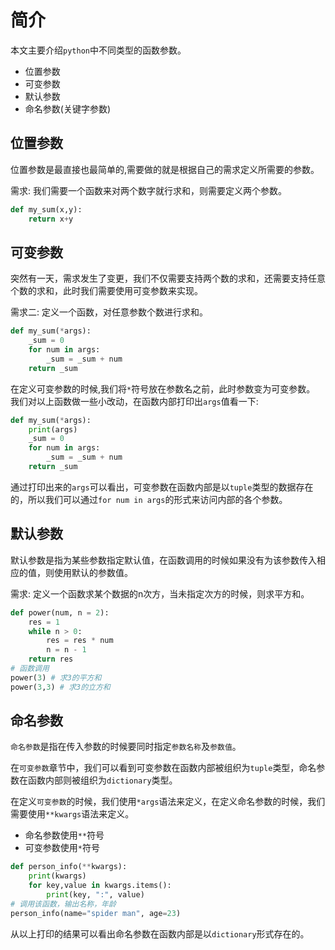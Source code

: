 # 简介

本文主要介绍`python`中不同类型的函数参数。

* 位置参数
* 可变参数
* 默认参数
* 命名参数(关键字参数)

## 位置参数

位置参数是最直接也最简单的,需要做的就是根据自己的需求定义所需要的参数。

需求: 我们需要一个函数来对两个数字就行求和，则需要定义两个参数。

```py
def my_sum(x,y):
    return x+y
```

## 可变参数

突然有一天，需求发生了变更，我们不仅需要支持两个数的求和，还需要支持任意个数的求和，此时我们需要使用可变参数来实现。

需求二: 定义一个函数，对任意参数个数进行求和。

```py
def my_sum(*args):
    _sum = 0
    for num in args:
        _sum = _sum + num
    return _sum
```

在定义可变参数的时候,我们将`*`符号放在参数名之前，此时参数变为可变参数。
我们对以上函数做一些小改动，在函数内部打印出`args`值看一下:

```py
def my_sum(*args):
    print(args)
    _sum = 0
    for num in args:
        _sum = _sum + num
    return _sum
```
通过打印出来的`args`可以看出，可变参数在函数内部是以`tuple`类型的数据存在的，所以我们可以通过`for num in args`的形式来访问内部的各个参数。

## 默认参数

默认参数是指为某些参数指定默认值，在函数调用的时候如果没有为该参数传入相应的值，则使用默认的参数值。

需求: 定义一个函数求某个数据的n次方，当未指定次方的时候，则求平方和。

```py
def power(num, n = 2):
    res = 1
    while n > 0:
        res = res * num
        n = n - 1
    return res
# 函数调用
power(3) # 求3的平方和
power(3,3) # 求3的立方和
```

## 命名参数

`命名参数`是指在传入参数的时候要同时指定`参数名称`及`参数值`。

在`可变参数`章节中，我们可以看到可变参数在函数内部被组织为`tuple`类型，命名参数在函数内部则被组织为`dictionary`类型。

在定义`可变参数`的时候，我们使用`*args`语法来定义，在定义命名参数的时候，我们需要使用`**kwargs`语法来定义。

* 命名参数使用`**`符号
* 可变参数使用`*`符号

```py
def person_info(**kwargs):
    print(kwargs)
    for key,value in kwargs.items():
        print(key, ":", value)
# 调用该函数，输出名称，年龄
person_info(name="spider man", age=23)
```
从以上打印的结果可以看出命名参数在函数内部是以`dictionary`形式存在的。